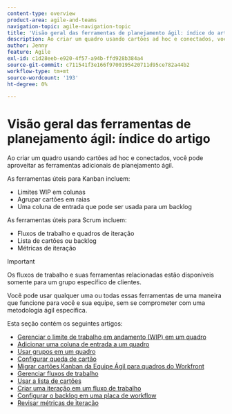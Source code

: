```yaml
---
content-type: overview
product-area: agile-and-teams
navigation-topic: agile-navigation-topic
title: 'Visão geral das ferramentas de planejamento ágil: índice do artigo'
description: Ao criar um quadro usando cartões ad hoc e conectados, você pode aproveitar as ferramentas adicionais de planejamento ágil nos quadros.
author: Jenny
feature: Agile
exl-id: c1d28eeb-e920-4f57-a94b-ffd928b384a4
source-git-commit: c711541f3e166f9700195420711d95ce782a44b2
workflow-type: tm+mt
source-wordcount: '193'
ht-degree: 0%

---
```


# Visão geral das ferramentas de planejamento ágil: índice do artigo

<!-- Audited: 5/2025 -->

Ao criar um quadro usando cartões ad hoc e conectados, você pode aproveitar as ferramentas adicionais de planejamento ágil.

As ferramentas úteis para Kanban incluem:

* Limites WIP em colunas
* Agrupar cartões em raias
* Uma coluna de entrada que pode ser usada para um backlog

As ferramentas úteis para Scrum incluem:

* Fluxos de trabalho e quadros de iteração
* Lista de cartões ou backlog
* Métricas de iteração

>[!IMPORTANT]
>
>Os fluxos de trabalho e suas ferramentas relacionadas estão disponíveis somente para um grupo específico de clientes.

Você pode usar qualquer uma ou todas essas ferramentas de uma maneira que funcione para você e sua equipe, sem se comprometer com uma metodologia ágil específica.

Esta seção contém os seguintes artigos:

* [Gerenciar o limite de trabalho em andamento (WIP) em um quadro](/help/quicksilver/agile/use-boards-agile-planning-tools/manage-wip-limit-on-board.md)
* [Adicionar uma coluna de entrada a um quadro](/help/quicksilver/agile/use-boards-agile-planning-tools/add-intake-column-to-board.md)
* [Usar grupos em um quadro](/help/quicksilver/agile/use-boards-agile-planning-tools/group-cards-on-board.md)
* [Configurar queda de cartão](/help/quicksilver/agile/use-boards-agile-planning-tools/configure-card-falloff.md)
* [Migrar cartões Kanban da Equipe Ágil para quadros do Workfront](/help/quicksilver/agile/use-boards-agile-planning-tools/migrate-kanban-cards-to-boards.md)
* [Gerenciar fluxos de trabalho](/help/quicksilver/agile/use-boards-agile-planning-tools/manage-collections.md)
* [Usar a lista de cartões](/help/quicksilver/agile/use-boards-agile-planning-tools/use-card-list.md)
* [Criar uma iteração em um fluxo de trabalho](/help/quicksilver/agile/use-boards-agile-planning-tools/create-an-iteration-in-workstream.md)
* [Configurar o backlog em uma placa de workflow](/help/quicksilver/agile/use-boards-agile-planning-tools/configure-backlog-workstream-board.md)
* [Revisar métricas de iteração](/help/quicksilver/agile/use-boards-agile-planning-tools/review-iteration-metrics.md)

